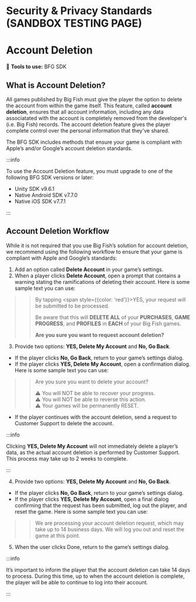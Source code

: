 # Security & Privacy Standards (SANDBOX TESTING PAGE)

# Account Deletion

:small_blue_diamond: **Tools to use:** BFG SDK

## What is Account Deletion? 

All games published by Big Fish must give the player the option to delete the account from within the game itself. This feature, called **account deletion**, ensures that all account information, including any data associatated with the account is completely removed from the developer's (i.e. Big Fish) records. The account deletion feature gives the player complete control over the personal information that they've shared. 

The BFG SDK includes methods that ensure your game is compliant with Apple’s and/or Google’s account deletion standards.

:::info

To use the Account Deletion feature, you must upgrade to one of the following BFG SDK versions or later:

- Unity SDK v9.6.1
- Native Android SDK v7.7.0
- Native iOS SDK v7.7.1

:::

## Account Deletion Workflow 

While it is not required that you use Big Fish’s solution for account deletion, we recommend using the following workflow to ensure that your game is compliant with Apple and Google’s standards:

1. Add an option called **Delete Account** in your game’s settings.
2. When a player clicks **Delete Account**, open a prompt that contains a warning stating the ramifications of deleting their account. Here is some sample text you can use:

>> By tapping <span style={{color: 'red'}}>YES</span>, your request will be submitted to be processed.
>>
>> Be aware that this will **DELETE ALL** of your **PURCHASES**, **GAME PROGRESS**, and **PROFILES** in **EACH** of your Big Fish games.
>>
>> **Are you sure you want to request account deletion?**

3. Provide two options: **YES, Delete My Account** and **No, Go Back**.
  - If the player clicks **No, Go Back**, return to your game’s settings dialog.
  - If the player clicks **YES, Delete My Account**, open a confirmation dialog. Here is some sample text you can use:

>> Are you sure you want to delete your account?
>>
>> :warning: You will NOT be able to recover your progress. <br />
>> :warning: You will NOT be able to reverse this action. <br />
>> :warning: Your games will be permanently RESET.

  - If the player continues with the account deletion, send a request to Customer Support to delete the account.

:::info 

Clicking **YES, Delete My Account** will not immediately delete a player’s data, as the actual account deletion is performed by Customer Support. This process may take up to 2 weeks to complete.

:::

4. Provide two options: **YES, Delete My Account** and **No, Go Back**.
  - If the player clicks **No, Go Back**, return to your game’s settings dialog.
  - If the player clicks **YES, Delete My Account**, open a final dialog confirming that the request has been submitted, log out the player, and reset the game. Here is some sample text you can use:

>> We are processing your account deletion request, which may take up to 14 business days. We will log you out and reset the game at this point.

5. When the user clicks Done, return to the game’s settings dialog.

:::info 

It’s important to inform the player that the account deletion can take 14 days to process. During this time, up to when the account deletion is complete, the player will be able to continue to log into their account.

:::

